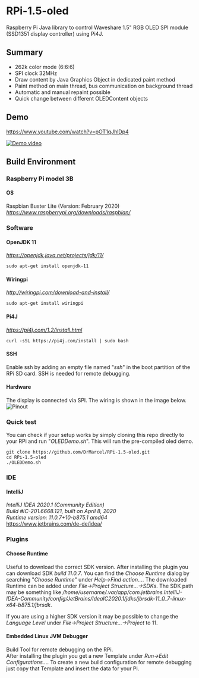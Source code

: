 # RPi-1.5-oled
Raspberry Pi Java library to control Waveshare 1.5" RGB OLED SPI module (SSD1351 display controller) using Pi4J.

## Summary

* 262k color mode (6:6:6)
* SPI clock 32MHz
* Draw content by Java Graphics Object in dedicated paint method
* Paint method on main thread, bus communication on background thread
* Automatic and manual repaint possible
* Quick change between different OLEDContent objects

## Demo

https://www.youtube.com/watch?v=pOT1qJhlDp4

[![Demo video](https://img.youtube.com/vi/pOT1qJhlDp4/0.jpg)](https://www.youtube.com/watch?v=pOT1qJhlDp4)

## Build Environment

### Raspberry Pi model 3B

#### OS

Raspbian Buster Lite (Version: February 2020)  
*https://www.raspberrypi.org/downloads/raspbian/*

### Software

#### OpenJDK 11

*https://openjdk.java.net/projects/jdk/11/*

`sudo apt-get install openjdk-11`

#### Wiringpi

*http://wiringpi.com/download-and-install/*

`sudo apt-get install wiringpi`

#### Pi4J

*https://pi4j.com/1.2/install.html*

`curl -sSL https://pi4j.com/install | sudo bash`

#### SSH

Enable ssh by adding an empty file named "*ssh*" in the boot partition of the RPi SD card.
SSH is needed for remote debugging.

#### Hardware

The display is connected via SPI. The wiring is shown in the image below.
![Pinout](https://github.com/DrMarcel/RPi-1.5-OLED/blob/master/GPIO-Pinout-Diagram-OLED.png "GPIO wiring")

### Quick test

You can check if your setup works by simply cloning this repo directly to your RPi and run "*OLEDDemo.sh*".
This will run the pre-compiled oled demo.

`git clone https://github.com/DrMarcel/RPi-1.5-oled.git`  
`cd RPi-1.5-oled`  
`./OLEDDemo.sh`  

### IDE

#### IntelliJ

*IntelliJ IDEA 2020.1 (Community Edition)*  
*Build #IC-201.6668.121, built on April 8, 2020*  
*Runtime version: 11.0.7+10-b875.1 amd64*  
https://www.jetbrains.com/de-de/idea/  

### Plugins

#### Choose Runtime

Useful to download the correct SDK version. 
After installing the plugin you can download SDK *build 11.0.7*.
You can find the *Choose Runtime* dialog by searching "*Choose Runtime*" under *Help->Find action...*. 
The downloaded Runtime can be added under *File->Project Structure...->SDKs*. 
The SDK path may be something like */home/username/.var/app/com.jetbrains.IntelliJ-IDEA-Community/config/JetBrains/IdeaIC2020.1/jdks/jbrsdk-11_0_7-linux-x64-b875.1/jbrsdk*.

If you are using a higher SDK version it may be possible to change the *Language Level* under *File->Project Structure...->Project* to 11. 

#### Embedded Linux JVM Debugger

Build Tool for remote debugging on the RPi.  
After installing the plugin you get a new Template under *Run->Edit Configurations...*. 
To create a new build configuration for remote debugging just copy that Template and insert the data for your Pi.  